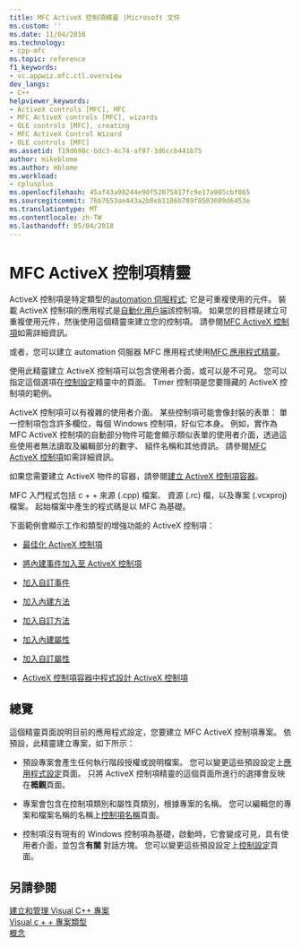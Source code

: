 ```yaml
---
title: MFC ActiveX 控制項精靈 |Microsoft 文件
ms.custom: ''
ms.date: 11/04/2016
ms.technology:
- cpp-mfc
ms.topic: reference
f1_keywords:
- vc.appwiz.mfc.ctl.overview
dev_langs:
- C++
helpviewer_keywords:
- ActiveX controls [MFC], MFC
- MFC ActiveX controls [MFC], wizards
- OLE controls [MFC], creating
- MFC ActiveX Control Wizard
- OLE controls [MFC]
ms.assetid: f19d698c-bdc3-4c74-af97-3d6ccb441b75
author: mikeblome
ms.author: mblome
ms.workload:
- cplusplus
ms.openlocfilehash: 45af43a98244e90f52075817fc9e17a905cbf065
ms.sourcegitcommit: 76b7653ae443a2b8eb1186b789f8503609d6453e
ms.translationtype: MT
ms.contentlocale: zh-TW
ms.lasthandoff: 05/04/2018
---
```

# <a name="mfc-activex-control-wizard"></a>MFC ActiveX 控制項精靈
ActiveX 控制項是特定類型的[automation 伺服程式](../../mfc/automation-servers.md); 它是可重複使用的元件。 裝載 ActiveX 控制項的應用程式是[自動化用戶端](../../mfc/automation-clients.md)該控制項。 如果您的目標是建立可重複使用元件，然後使用這個精靈來建立您的控制項。 請參閱[MFC ActiveX 控制項](../../mfc/mfc-activex-controls.md)如需詳細資訊。  
  
 或者，您可以建立 automation 伺服器 MFC 應用程式使用[MFC 應用程式精靈](../../mfc/reference/mfc-application-wizard.md)。  
  
 使用此精靈建立 ActiveX 控制項可以包含使用者介面，或可以是不可見。 您可以指定這個選項在[控制設定](../../mfc/reference/control-settings-mfc-activex-control-wizard.md)精靈中的頁面。 Timer 控制項是您要隱藏的 ActiveX 控制項的範例。  
  
 ActiveX 控制項可以有複雜的使用者介面。 某些控制項可能會像封裝的表單： 單一控制項包含許多欄位，每個 Windows 控制項，好似它本身。 例如，實作為 MFC ActiveX 控制項的自動部分物件可能會顯示類似表單的使用者介面，透過這些使用者無法讀取及編輯部分的數字、 組件名稱和其他資訊。 請參閱[MFC ActiveX 控制項](../../mfc/mfc-activex-controls.md)如需詳細資訊。  
  
 如果您需要建立 ActiveX 物件的容器，請參閱[建立 ActiveX 控制項容器](../../mfc/reference/creating-an-mfc-activex-control-container.md)。  
  
 MFC 入門程式包括 c + + 來源 (.cpp) 檔案、 資源 (.rc) 檔，以及專案 (.vcxproj) 檔案。 起始檔案中產生的程式碼是以 MFC 為基礎。  
  
 下面範例會顯示工作和類型的增強功能的 ActiveX 控制項：  
  
-   [最佳化 ActiveX 控制項](../../mfc/mfc-activex-controls-optimization.md)  
  
-   [將內建事件加入至 ActiveX 控制項](../../mfc/mfc-activex-controls-adding-stock-events-to-an-activex-control.md)  
  
-   [加入自訂事件](../../mfc/mfc-activex-controls-adding-custom-events.md)  
  
-   [加入內建方法](../../mfc/mfc-activex-controls-adding-stock-methods.md)  
  
-   [加入自訂方法](../../mfc/mfc-activex-controls-adding-custom-methods.md)  
  
-   [加入內建屬性](../../mfc/mfc-activex-controls-adding-stock-properties.md)  
  
-   [加入自訂屬性](../../mfc/mfc-activex-controls-adding-custom-properties.md)  
  
-   [ActiveX 控制項容器中程式設計 ActiveX 控制項](../../mfc/programming-activex-controls-in-a-activex-control-container.md)  
  
## <a name="overview"></a>總覽  
 這個精靈頁面說明目前的應用程式設定，您要建立 MFC ActiveX 控制項專案。 依預設，此精靈建立專案，如下所示：  
  
-   預設專案會產生任何執行階段授權或說明檔案。 您可以變更這些預設設定上[應用程式設定](../../mfc/reference/application-settings-mfc-activex-control-wizard.md)頁面。 只將 ActiveX 控制項精靈的這個頁面所進行的選擇會反映在**概觀**頁面。  
  
-   專案會包含在控制項類別和屬性頁類別，根據專案的名稱。 您可以編輯您的專案和檔案名稱的名稱上[控制項名稱](../../mfc/reference/control-names-mfc-activex-control-wizard.md)頁面。  
  
-   控制項沒有現有的 Windows 控制項為基礎，啟動時，它會變成可見，具有使用者介面，並包含**有關** 對話方塊。 您可以變更這些預設設定上[控制設定](../../mfc/reference/control-settings-mfc-activex-control-wizard.md)頁面。  
  
## <a name="see-also"></a>另請參閱  
 [建立和管理 Visual C++ 專案](../../ide/creating-and-managing-visual-cpp-projects.md)   
 [Visual c + + 專案類型](../../ide/visual-cpp-project-types.md)   
 [概念](../../atl/active-template-library-atl-concepts.md)

